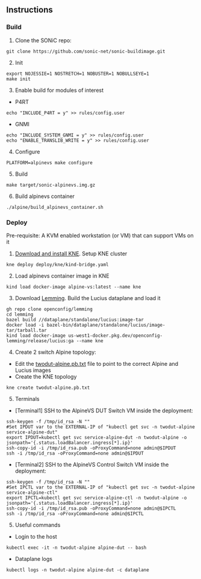 ## Instructions

### Build
1. Clone the SONiC repo:
```
git clone https://github.com/sonic-net/sonic-buildimage.git
```

2. Init
```
export NOJESSIE=1 NOSTRETCH=1 NOBUSTER=1 NOBULLSEYE=1
make init
```

3. Enable build for modules of interest
- P4RT
```
echo "INCLUDE_P4RT = y" >> rules/config.user
```
- GNMI
```
echo "INCLUDE_SYSTEM_GNMI = y" >> rules/config.user
echo "ENABLE_TRANSLIB_WRITE = y" >> rules/config.user
```

4. Configure
```
PLATFORM=alpinevs make configure
```

5. Build
```
make target/sonic-alpinevs.img.gz
```

6. Build alpinevs container
```
./alpine/build_alpinevs_container.sh
```

### Deploy
Pre-requisite:
A KVM enabled workstation (or VM) that can support VMs on it

1. [Download and install KNE](https://github.com/openconfig/kne). Setup KNE cluster
```
kne deploy deploy/kne/kind-bridge.yaml
```

2. Load alpinevs container image in KNE
```
kind load docker-image alpine-vs:latest --name kne
```

3. Download [Lemming](https://github.com/openconfig/lemming). Build the Lucius dataplane and load it
```
gh repo clone openconfig/lemming
cd lemming
bazel build //dataplane/standalone/lucius:image-tar
docker load -i bazel-bin/dataplane/standalone/lucius/image-tar/tarball.tar
kind load docker-image us-west1-docker.pkg.dev/openconfig-lemming/release/lucius:ga --name kne

```

4. Create 2 switch Alpine topology:

- Edit the [twodut-alpine.pb.txt](https://github.com/sonic-net/sonic-alpine/blob/master/deploy/kne/twodut-alpine-vs.pb.txt) file to point to the correct Alpine and Lucius images
- Create the KNE topology
```
kne create twodut-alpine.pb.txt
```

5. Terminals

- [Terminal1] SSH to the AlpineVS DUT Switch VM inside the deployment:
```
ssh-keygen -f /tmp/id_rsa -N ""
#Set IPDUT var to the EXTERNAL-IP of "kubectl get svc -n twodut-alpine service-alpine-dut"
export IPDUT=kubectl get svc service-alpine-dut -n twodut-alpine -o jsonpath='{.status.loadBalancer.ingress[*].ip}'
ssh-copy-id -i /tmp/id_rsa.pub -oProxyCommand=none admin@$IPDUT
ssh -i /tmp/id_rsa -oProxyCommand=none admin@$IPDUT
```
- [Terminal2] SSH to the AlpineVS Control Switch VM inside the deployment:
```
ssh-keygen -f /tmp/id_rsa -N ""
#Set IPCTL var to the EXTERNAL-IP of "kubectl get svc -n twodut-alpine service-alpine-ctl"
export IPCTL=kubectl get svc service-alpine-ctl -n twodut-alpine -o jsonpath='{.status.loadBalancer.ingress[*].ip}'
ssh-copy-id -i /tmp/id_rsa.pub -oProxyCommand=none admin@$IPCTL
ssh -i /tmp/id_rsa -oProxyCommand=none admin@$IPCTL
```

5. Useful commands

- Login to the host

```
kubectl exec -it -n twodut-alpine alpine-dut -- bash
```

- Dataplane logs
```
kubectl logs -n twodut-alpine alpine-dut -c dataplane
```


